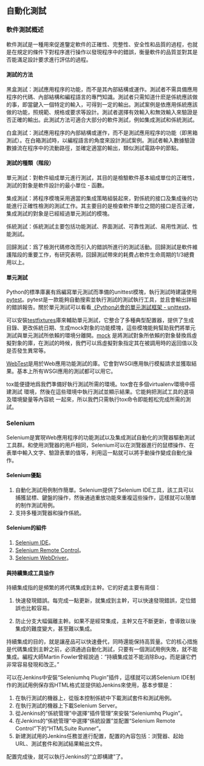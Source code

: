 ##  自動化測試

### 軟件測試概述

軟件測試是一種用來促進鑒定軟件的正確性、完整性、安全性和品質的過程，也就是在規定的條件下對程序進行操作以發現程序中的錯誤，衡量軟件的品質並對其是否能滿足設計要求進行評估的過程。

#### 測試的方法

黑盒測試：測試應用程序的功能，而不是其內部結構或運作。測試者不需具備應用程序的代碼、內部結構和編程語言的專門知識。測試者只需知道什麽是係統應該做的事，即當鍵入一個特定的輸入，可得到一定的輸出。測試案例是依應用係統應該做的功能，照規範、規格或要求等設計。測試者選擇有效輸入和無效輸入來驗證是否正確的輸出。此測試方法可適合大部分的軟件測試，例如集成測試和係統測試。

白盒測試：測試應用程序的內部結構或運作，而不是測試應用程序的功能（即黑箱測試）。在白箱測試時，以編程語言的角度來設計測試案例。測試者輸入數據驗證數據流在程序中的流動路徑，並確定適當的輸出，類似測試電路中的節點。

#### 測試的種類（階段）

單元測試：對軟件組成單元進行測試，其目的是檢驗軟件基本組成單位的正確性，測試的對象是軟件設計的最小單位 - 函數。

集成測試：將程序模塊采用適當的集成策略組裝起來，對係統的接口及集成後的功能進行正確性檢測的測試工作。其主要目的是檢查軟件單位之間的接口是否正確，集成測試的對象是已經經過單元測試的模塊。

係統測試：係統測試主要包括功能測試、界面測試、可靠性測試、易用性測試、性能測試。 

回歸測試：爲了檢測代碼修改而引入的錯誤所進行的測試活動。回歸測試是軟件維護階段的重要工作，有研究表明，回歸測試帶來的耗費占軟件生命周期的1/3總費用以上。

#### 單元測試

Python的標準庫裏有爲編寫單元測試而準備的unittest模塊，執行測試時建議使用[pytest](https://docs.pytest.org/en/latest/)。pytest是一款能夠自動搜索並執行測試的測試執行工具，並且會輸出詳細的錯誤報告。關於單元測試可以看看[《Python必會的單元測試框架 - unittest》](https://blog.csdn.net/huilan_same/article/details/52944782)。

可以安裝[testfixtures](https://pypi.org/project/testfixtures/)庫來輔助單元測試，它整合了多種典型配置器，提供了生成目錄、更改係統日期、生成mock對象的功能模塊，這些模塊能夠幫助我們將單元測試與單元測試所依賴的環境分離開。[mock](https://pypi.org/project/mock/) 是將測試對象所依賴的對象替換爲虛擬對象的庫，在測試的時候，我們可以爲虛擬對象指定其在被調用時的返回值以及是否發生異常等。

[WebTest](https://pypi.org/project/WebTest/)是用於Web應用功能測試的庫。它會對WSGI應用執行模擬請求並獲取結果。基本上所有WSGI應用的測試都可以用它。 

tox能便捷地爲我們準備好執行測試所需的環境。tox會在多個virtualenv環境中搭建測試 環境，然後在這些環境中執行測試並顯示結果。它能夠把測試工具的選項及環境變量等內容統 一起來，所以我們只需執行tox命令即能輕松完成所需的測試。 

### Selenium

Selenium是實現Web應用程序的功能測試以及集成測試自動化的浏覽器驅動測試工具群。和使用浏覽器的用戶相同，Selenium可以在浏覽器進行的鼠標操作、在表單中輸入文字、驗證表單的值等，利用這一點就可以將手動操作變成自動化操作。

#### Selenium優點

1. 自動化測試用例制作簡單。Selenium提供了Selenium IDE工具，該工具可以捕獲鼠標、鍵盤的操作，然後通過重放功能來重複這些操作，這樣就可以簡單的制作測試用例。
2. 支持多種浏覽器和操作係統。

#### Selenium的組件

1. [Selenium IDE](https://www.seleniumhq.org/projects/ide/)。
2. [Selenium Remote Control](https://www.seleniumhq.org/projects/remote-control/)。
3. [Selenium WebDriver](https://www.seleniumhq.org/projects/webdriver/)。

#### 與持續集成工具協作

持續集成指的是頻繁的將代碼集成到主幹。它的好處主要有兩個：
1. 快速發現錯誤。每完成一點更新，就集成到主幹，可以快速發現錯誤，定位錯誤也比較容易。

2. 防止分支大幅偏離主幹。如果不是經常集成，主幹又在不斷更新，會導致以後集成的難度變大，甚至難以集成。

持續集成的目的，就是讓産品可以快速疊代，同時還能保持高質量。它的核心措施是代碼集成到主幹之前，必須通過自動化測試，只要有一個測試用例失敗，就不能集成。編程大師Martin Fowler曾經說過：“持續集成並不能消除Bug，而是讓它們非常容易發現和改正。”

可以在Jenkins中安裝“Seleniumhq Plugin”插件，這樣就可以將Selenium IDE制作的測試用例保存爲HTML格式並提供給Jenkins來使用，基本步驟是：

1. 在執行測試的機器上，從版本控制係統中下載測試套件和測試用例。
2. 在執行測試的機器上下載Selenium Server。
3. 從Jenkins的“係統管理”中選擇“插件管理”來安裝“Seleniumhq Plugin”。
4. 在Jenkins的“係統管理”中選擇“係統設置”並配置“Selenium Remote Control”下的“HTMLSuite Runner”。
5. 新建測試用的Jenkins任務並進行配置，配置的內容包括：浏覽器、起始URL、測試套件和測試結果輸出文件。

配置完成後，就可以執行Jenkins的“立即構建”了。



